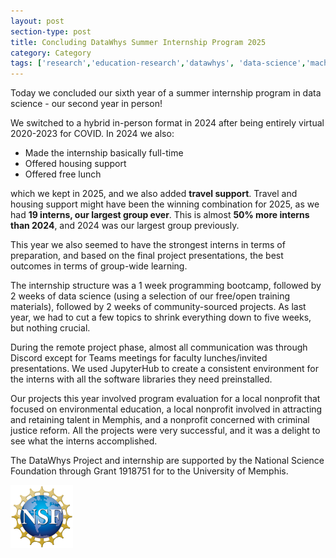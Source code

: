 ```yaml
---
layout: post
section-type: post
title: Concluding DataWhys Summer Internship Program 2025
category: Category
tags: ['research','education-research','datawhys', 'data-science','machine-learning','programming','statistics','service','outreach']
---
```

Today we concluded our sixth year of a summer internship program in data science - our second year in person!

We switched to a hybrid in-person format in 2024 after being entirely virtual 2020-2023 for COVID.
In 2024 we also:

- Made the internship basically full-time
- Offered housing support
- Offered free lunch

which we kept in 2025, and we also added **travel support**.
Travel and housing support might have been the winning combination for 2025, as we had **19 interns, our largest group ever**.
This is almost **50% more interns than 2024**, and 2024 was our largest group previously.

This year we also seemed to have the strongest interns in terms of preparation, and based on the final project presentations, the best outcomes in terms of group-wide learning.

The internship structure was a 1 week programming bootcamp, followed by 2 weeks of data science (using a selection of our free/open training materials), followed by 2 weeks of community-sourced projects. 
As last year, we had to cut a few topics to shrink everything down to five weeks, but nothing crucial.

During the remote project phase, almost all communication was through Discord except for Teams meetings for faculty lunches/invited presentations.
We used JupyterHub to create a consistent environment for the interns with all the software libraries they need preinstalled.

Our projects this year involved program evaluation for a local nonprofit that focused on environmental education, a local nonprofit involved in attracting and retaining talent in Memphis, and a nonprofit concerned with criminal justice reform.
All the projects were very successful, and it was a delight to see what the interns accomplished.

The DataWhys Project and internship are supported by the National
Science Foundation through Grant 1918751 for to the University of
Memphis.

[![NSF award information](/img/nsf-logo.png "NSF award information")](https://nsf.gov/awardsearch/showAward?AWD_ID=1918751&HistoricalAwards=false)